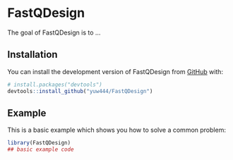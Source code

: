 
# FastQDesign

<!-- badges: start -->
<!-- badges: end -->

The goal of FastQDesign is to ...

## Installation

You can install the development version of FastQDesign from [GitHub](https://github.com/) with:

``` r
# install.packages("devtools")
devtools::install_github("yuw444/FastQDesign")
```

## Example

This is a basic example which shows you how to solve a common problem:

``` r
library(FastQDesign)
## basic example code
```

